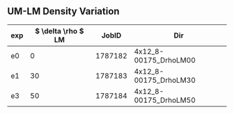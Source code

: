 
## UM-LM Density Variation

exp | $ \delta \rho $ LM | JobID | Dir
--- | ---|:-: |---
e0  |  0| 1787182 | 4x12_8-00175_DrhoLM00
e1  | 30| 1787183 | 4x12_8-00175_DrhoLM30
e3  | 50| 1787184 | 4x12_8-00175_DrhoLM50
